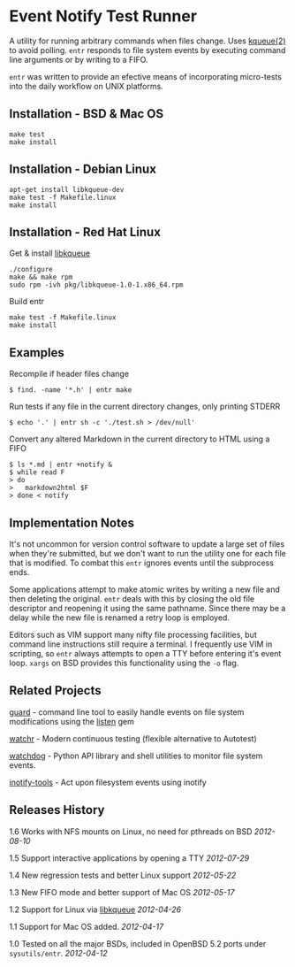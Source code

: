 Event Notify Test Runner
========================

A utility for running arbitrary commands when files change. Uses
[kqueue(2)][kqueue_2] to avoid polling. `entr` responds to file system events by
executing command line arguments or by writing to a FIFO.

`entr` was written to provide an efective means of incorporating micro-tests
into the daily workflow on UNIX platforms.

Installation - BSD & Mac OS
---------------------------

    make test
    make install

Installation - Debian Linux
---------------------------

    apt-get install libkqueue-dev
    make test -f Makefile.linux
    make install

Installation - Red Hat Linux
----------------------------

Get & install [libkqueue][libkqueue]

    ./configure
    make && make rpm
    sudo rpm -ivh pkg/libkqueue-1.0-1.x86_64.rpm

Build entr

    make test -f Makefile.linux
    make install

Examples
--------

Recompile if header files change

    $ find. -name '*.h' | entr make

Run tests if any file in the current directory changes, only printing
STDERR

    $ echo '.' | entr sh -c './test.sh > /dev/null'

Convert any altered Markdown in the current directory to HTML using a
FIFO

    $ ls *.md | entr +notify &
    $ while read F
    > do
    >   markdown2html $F
    > done < notify

Implementation Notes
--------------------

It's not uncommon for version control software to update a large set of files
when they're submitted, but we don't want to run the utility one for each file
that is modified. To combat this `entr` ignores events until the subprocess
ends.

Some applications attempt to make atomic writes by writing a new file and then
deleting the original. `entr` deals with this by closing the old file descriptor
and reopening it using the same pathname. Since there may be a delay while the
new file is renamed a retry loop is employed.

Editors such as VIM support many nifty file processing facilities, but command
line instructions still require a terminal. I frequently use VIM in scripting,
so `entr` always attempts to open a TTY before entering it's event loop. `xargs`
on BSD provides this functionality using the `-o` flag.

Related Projects
----------------

[guard][guard] - command line tool to easily handle events on file system
modifications using the [listen][listen] gem

[watchr][watchr] - Modern continuous testing (flexible alternative to Autotest)  

[watchdog][watchdog] - Python API library and shell utilities to monitor file
system events.

[inotify-tools][inotify-tools] - Act upon filesystem events using inotify

Releases History
----------------

1.6 Works with NFS mounts on Linux, no need for pthreads on BSD _2012-08-10_

1.5 Support interactive applications by opening a TTY _2012-07-29_

1.4 New regression tests and better Linux support _2012-05-22_

1.3 New FIFO mode and better support of Mac OS _2012-05-17_

1.2 Support for Linux via [libkqueue][libkqueue] _2012-04-26_

1.1 Support for Mac OS added. _2012-04-17_  

1.0 Tested on all the major BSDs, included in OpenBSD 5.2 ports under
`sysutils/entr`. _2012-04-12_  


[kqueue_2]: http://www.openbsd.org/cgi-bin/man.cgi?query=kqueue&apropos=0&sektion=0&manpath=OpenBSD+Current&format=html
[libkqueue]: http://mark.heily.com/book/export/html/52
[guard]: https://github.com/guard/guard
[watchr]: https://github.com/mynyml/watchr
[watchdog]: http://packages.python.org/watchdog/
[listen]: https://github.com/guard/listen
[inotify-tools]: https://github.com/rvoicilas/inotify-tools/
